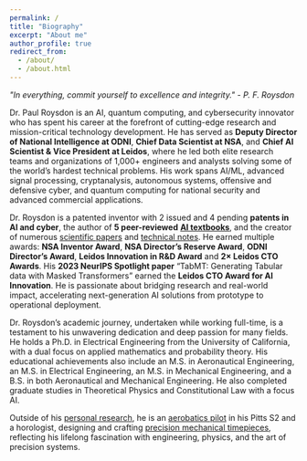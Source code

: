 ```yaml
---
permalink: /
title: "Biography"
excerpt: "About me"
author_profile: true
redirect_from: 
  - /about/
  - /about.html
---
```


*"In everything, commit yourself to excellence and integrity." - P. F. Roysdon*

Dr. Paul Roysdon is an AI, quantum computing, and cybersecurity innovator who has spent his career at the forefront of cutting-edge research and mission-critical technology development. He has served as **Deputy Director of National Intelligence at ODNI**, **Chief Data Scientist at NSA**, and **Chief AI Scientist & Vice President at Leidos**, where he led both elite research teams and organizations of 1,000+ engineers and analysts solving some of the world’s hardest technical problems. His work spans AI/ML, advanced signal processing, cryptanalysis, autonomous systems, offensive and defensive cyber, and quantum computing for national security and advanced commercial applications.

Dr. Roysdon is a patented inventor with 2 issued and 4 pending **patents in AI and cyber**, the author of **5 peer-reviewed** [**AI textbooks**](http://www.roysdonfibonaccipress.com/), and the creator of numerous [scientific papers](https://github.com/pfroysdon/publications/tree/main/Papers) and [technical notes](https://github.com/pfroysdon/publications/tree/main/Tech_Notes). He earned multiple awards: **NSA Inventor Award**, **NSA Director’s Reserve Award**, **ODNI Director’s Award**, **Leidos Innovation in R&D Award** and **2× Leidos CTO Awards**. His **2023 NeurIPS Spotlight paper** “TabMT: Generating Tabular data with Masked Transformers” earned the **Leidos CTO Award for AI Innovation**.  He is passionate about bridging research and real-world impact, accelerating next-generation AI solutions from prototype to operational deployment.

Dr. Roysdon’s academic journey, undertaken while working full-time, is a testament to his unwavering dedication and deep passion for many fields. He holds a Ph.D. in Electrical Engineering from the University of California, with a dual focus on applied mathematics and probability theory. His educational achievements also include an M.S. in Aeronautical Engineering, an M.S. in Electrical Engineering, an M.S. in Mechanical Engineering, and a B.S. in both Aeronautical and Mechanical Engineering. He also completed graduate studies in Theoretical Physics and Constitutional Law with a focus AI.

Outside of his [personal research](https://pfroysdon.github.io/projects/), he is an [aerobatics pilot](https://youtu.be/AFlVtWswTNU) in his Pitts S2 and a horologist, designing and crafting [precision mechanical timepieces](https://www.roysdonwatchco.com/), reflecting his lifelong fascination with engineering, physics, and the art of precision systems.